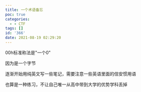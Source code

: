 ```yaml
---
title: 一个术语备忘
poc: true
categories:
  - - CTF
tags: []
id: '366'
date: 2021-08-19 02:29:20
---
```


00h标准称法是"一个0"

因为是一个字节

逐渐开始用纯英文写一些笔记，需要注意一些英语里面的信安惯用语

也算是一种练习，不让自己唯一从高中带到大学的优势学科丢掉